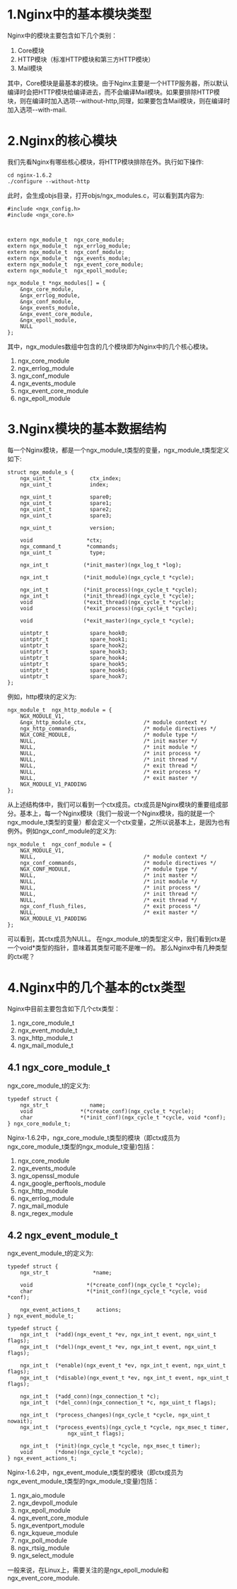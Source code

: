 # 1.Nginx中的基本模块类型
Nginx中的模块主要包含如下几个类别：

1. Core模块
2. HTTP模块（标准HTTP模块和第三方HTTP模块）
3. Mail模块

其中，Core模块是最基本的模块。由于Nginx主要是一个HTTP服务器，所以默认编译时会把HTTP模块给编译进去，而不会编译Mail模块。如果要排除HTTP模块，则在编译时加入选项--without-http,同理，如果要包含Mail模块，则在编译时加入选项--with-mail.
 
# 2.Nginx的核心模块
我们先看Nginx有哪些核心模块，将HTTP模块排除在外。执行如下操作:
```
cd nginx-1.6.2
./configure --without-http
```
此时，会生成objs目录，打开objs/ngx_modules.c，可以看到其内容为:
```
#include <ngx_config.h>
#include <ngx_core.h>



extern ngx_module_t  ngx_core_module;
extern ngx_module_t  ngx_errlog_module;
extern ngx_module_t  ngx_conf_module;
extern ngx_module_t  ngx_events_module;
extern ngx_module_t  ngx_event_core_module;
extern ngx_module_t  ngx_epoll_module;

ngx_module_t *ngx_modules[] = {
    &ngx_core_module,
    &ngx_errlog_module,
    &ngx_conf_module,
    &ngx_events_module,
    &ngx_event_core_module,
    &ngx_epoll_module,
    NULL
};
```
其中，ngx_modules数组中包含的几个模块即为Nginx中的几个核心模块。

1. ngx_core_module
2. ngx_errlog_module
3. ngx_conf_module
4. ngx_events_module
5. ngx_event_core_module
6. ngx_epoll_module

# 3.Nginx模块的基本数据结构
每一个Nginx模块，都是一个ngx_module_t类型的变量，ngx_module_t类型定义如下:
```
struct ngx_module_s {
    ngx_uint_t            ctx_index;
    ngx_uint_t            index;

    ngx_uint_t            spare0;
    ngx_uint_t            spare1;
    ngx_uint_t            spare2;
    ngx_uint_t            spare3;

    ngx_uint_t            version;

    void                 *ctx;
    ngx_command_t        *commands;
    ngx_uint_t            type;

    ngx_int_t           (*init_master)(ngx_log_t *log);

    ngx_int_t           (*init_module)(ngx_cycle_t *cycle);

    ngx_int_t           (*init_process)(ngx_cycle_t *cycle);
    ngx_int_t           (*init_thread)(ngx_cycle_t *cycle);
    void                (*exit_thread)(ngx_cycle_t *cycle);
    void                (*exit_process)(ngx_cycle_t *cycle);

    void                (*exit_master)(ngx_cycle_t *cycle);

    uintptr_t             spare_hook0;
    uintptr_t             spare_hook1;
    uintptr_t             spare_hook2;
    uintptr_t             spare_hook3;
    uintptr_t             spare_hook4;
    uintptr_t             spare_hook5;
    uintptr_t             spare_hook6;
    uintptr_t             spare_hook7;
};
```
例如，http模块的定义为:
```
ngx_module_t  ngx_http_module = {
    NGX_MODULE_V1,
    &ngx_http_module_ctx,                  /* module context */
    ngx_http_commands,                     /* module directives */
    NGX_CORE_MODULE,                       /* module type */
    NULL,                                  /* init master */
    NULL,                                  /* init module */
    NULL,                                  /* init process */
    NULL,                                  /* init thread */
    NULL,                                  /* exit thread */
    NULL,                                  /* exit process */
    NULL,                                  /* exit master */
    NGX_MODULE_V1_PADDING
};
```

从上述结构体中，我们可以看到一个ctx成员。ctx成员是Nginx模块的重要组成部分。基本上，每一个Nginx模块（我们一般说一个Nginx模块，指的就是一个ngx_module_t类型的变量）都会定义一个ctx变量，之所以说基本上，是因为也有例外。例如ngx_conf_module的定义为:
```
ngx_module_t  ngx_conf_module = {
    NGX_MODULE_V1,
    NULL,                                  /* module context */
    ngx_conf_commands,                     /* module directives */
    NGX_CONF_MODULE,                       /* module type */
    NULL,                                  /* init master */
    NULL,                                  /* init module */
    NULL,                                  /* init process */
    NULL,                                  /* init thread */
    NULL,                                  /* exit thread */
    ngx_conf_flush_files,                  /* exit process */
    NULL,                                  /* exit master */
    NGX_MODULE_V1_PADDING
};
```
可以看到，其ctx成员为NULL。
在ngx_module_t的类型定义中，我们看到ctx是一个void*类型的指针，意味着其类型可能不是唯一的。
那么Nginx中有几种类型的ctx呢？

# 4.Nginx中的几个基本的ctx类型
Nginx中目前主要包含如下几个ctx类型：

1. ngx_core_module_t
2. ngx_event_module_t
3. ngx_http_module_t
4. ngx_mail_module_t

## 4.1 ngx_core_module_t
ngx_core_module_t的定义为:
```
typedef struct {
    ngx_str_t             name;
    void               *(*create_conf)(ngx_cycle_t *cycle);
    char               *(*init_conf)(ngx_cycle_t *cycle, void *conf);
} ngx_core_module_t;
```
Nginx-1.6.2中，ngx_core_module_t类型的模块（即ctx成员为ngx_core_module_t类型的ngx_module_t变量)包括：

1. ngx_core_module
2. ngx_events_module
3. ngx_openssl_module
4. ngx_google_perftools_module
5. ngx_http_module
6. ngx_errlog_module
7. ngx_mail_module
8. ngx_regex_module

## 4.2 ngx_event_module_t
ngx_event_module_t的定义为:
```
typedef struct {
    ngx_str_t              *name;

    void                 *(*create_conf)(ngx_cycle_t *cycle);
    char                 *(*init_conf)(ngx_cycle_t *cycle, void *conf);

    ngx_event_actions_t     actions;
} ngx_event_module_t;

typedef struct {
    ngx_int_t  (*add)(ngx_event_t *ev, ngx_int_t event, ngx_uint_t flags);
    ngx_int_t  (*del)(ngx_event_t *ev, ngx_int_t event, ngx_uint_t flags);

    ngx_int_t  (*enable)(ngx_event_t *ev, ngx_int_t event, ngx_uint_t flags);
    ngx_int_t  (*disable)(ngx_event_t *ev, ngx_int_t event, ngx_uint_t flags);

    ngx_int_t  (*add_conn)(ngx_connection_t *c);
    ngx_int_t  (*del_conn)(ngx_connection_t *c, ngx_uint_t flags);

    ngx_int_t  (*process_changes)(ngx_cycle_t *cycle, ngx_uint_t nowait);
    ngx_int_t  (*process_events)(ngx_cycle_t *cycle, ngx_msec_t timer,
                   ngx_uint_t flags);

    ngx_int_t  (*init)(ngx_cycle_t *cycle, ngx_msec_t timer);
    void       (*done)(ngx_cycle_t *cycle);
} ngx_event_actions_t;
```
Nginx-1.6.2中，ngx_event_module_t类型的模块（即ctx成员为ngx_event_module_t类型的ngx_module_t变量)包括：

1. ngx_aio_module
2. ngx_devpoll_module
3. ngx_epoll_module
4. ngx_event_core_module
5. ngx_eventport_module
6. ngx_kqueue_module
7. ngx_poll_module
8. ngx_rtsig_module
9. ngx_select_module

一般来说，在Linux上，需要关注的是ngx_epoll_module和ngx_event_core_module.
